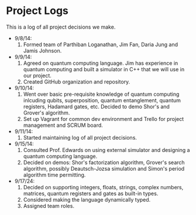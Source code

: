 Project Logs
============
This is a log of all project decisions we make.
- 9/8/14:
    1. Formed team of Parthiban Loganathan, Jim Fan, Daria Jung and Jamis Johnson.
- 9/9/14: 
    1. Agreed on quantum computing language. Jim has experience in quantum computing and built a simulator in C++ that we will use in our project.
    2. Created GitHub organization and repository.
- 9/10/14:
    1. Went over basic pre-requisite knowledge of quantum computing inlcuding qubits, superposition, quantum entanglement, quantum registers, Hadamard gates, etc. Decided to demo Shor's and Grover's algorithm.
    2. Set up Vagrant for common dev environment and Trello for project management and SCRUM board.
- 9/11/14:
    1. Started maintaining log of all project decisions.
- 9/15/14:
    1. Consulted Prof. Edwards on using external simulator and designing a quantum computing language.
    2. Decided on demos: Shor's factorization algorithm, Grover's search algorithm, possibly Deautsch-Jozsa simulation and Simon's period algorithm time permitting.
- 9/17/24:
    1. Decided on supporting integers, floats, strings, complex numbers, matrices, quantum registers and gates as built-in types.
    2. Considered making the language dynamically typed.
    3. Assigned team roles.
